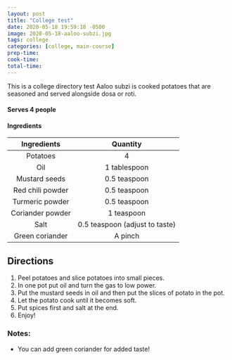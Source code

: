 ```yaml
---
layout: post
title: "College test"
date: 2020-05-18 19:59:18 -0500
image: 2020-05-18-aaloo-subzi.jpg
tags: college
categories: [college, main-course]
prep-time:
cook-time:
total-time:
---
```


This is a college directory test
Aaloo subzi is cooked potatoes that are seasoned and served alongside dosa or roti.

#### Serves 4 people

#### Ingredients

|    Ingredients   |            Quantity            |
|:----------------:|:------------------------------:|
|     Potatoes     |                4               |
|        Oil       |          1 tablespoon          |
|   Mustard seeds  |          0.5 teaspoon          |
| Red chili powder |          0.5 teaspoon          |
|  Turmeric powder |          0.5 teaspoon          |
| Coriander powder |           1 teaspoon           |
|       Salt       | 0.5 teaspoon (adjust to taste) |
|  Green coriander |             A pinch            |

## Directions

1.	Peel potatoes and slice potatoes into small pieces.
2.	In one pot put oil and turn the gas to low power.
3.	Put the mustard seeds in oil and then put the slices of potato in the pot.
4.	Let the potato cook until it becomes soft.
5.	Put spices first and salt at the end.
6.	Enjoy!

### Notes:

* You can add green coriander for added taste!
